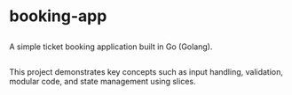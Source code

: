 # booking-app

##
A simple ticket booking application built in Go (Golang). 

##
This project demonstrates key concepts such as input handling, validation, modular code, and state management using slices.
